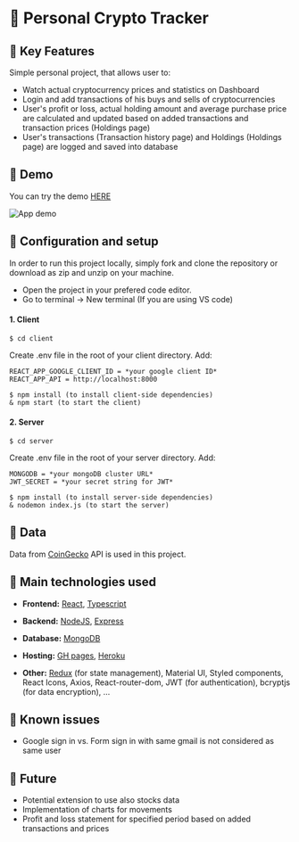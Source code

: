 # 🔎 Personal Crypto Tracker

## 🔸 Key Features

Simple personal project, that allows user to:

- Watch actual cryptocurrency prices and statistics on Dashboard
- Login and add transactions of his buys and sells of cryptocurrencies
- User's profit or loss, actual holding amount and average purchase price are calculated and updated based on added transactions and transaction prices (Holdings page)
- User's transactions (Transaction history page) and Holdings (Holdings page) are logged and saved into database

## 🔸 Demo

You can try the demo [HERE](https://lukasthevicious.github.io/personal-crypto-tracker/)

![App demo](./readMe/cryptoTrackerGIF.gif)

## 🔸 Configuration and setup

In order to run this project locally, simply fork and clone the repository or download as zip and unzip on your machine.

- Open the project in your prefered code editor.
- Go to terminal -> New terminal (If you are using VS code)

#### 1. Client

```
$ cd client
```

Create .env file in the root of your client directory. Add:

```
REACT_APP_GOOGLE_CLIENT_ID = *your google client ID*
REACT_APP_API = http://localhost:8000
```

```
$ npm install (to install client-side dependencies)
& npm start (to start the client)
```

#### 2. Server

```
$ cd server
```

Create .env file in the root of your server directory. Add:

```
MONGODB = *your mongoDB cluster URL*
JWT_SECRET = *your secret string for JWT*
```

```
$ npm install (to install server-side dependencies)
& nodemon index.js (to start the server)
```

## 🔸 Data

Data from [CoinGecko](https://www.coingecko.com/) API is used in this project.

## 🔸 Main technologies used

- <b>Frontend:</b>
  [React](https://reactjs.org/), [Typescript](https://www.typescriptlang.org/)
- <b>Backend:</b>
  [NodeJS](https://nodejs.org/en/), [Express](https://expressjs.com/)
- <b>Database:</b>
  [MongoDB](https://www.mongodb.com/)
- <b>Hosting:</b>
  [GH pages](https://pages.github.com/), [Heroku](https://dashboard.heroku.com/)

- <b>Other:</b>
  [Redux](https://redux.js.org/) (for state management), Material UI, Styled components, React Icons, Axios, React-router-dom, JWT (for authentication), bcryptjs (for data encryption), …

## 🔸 Known issues

- Google sign in vs. Form sign in with same gmail is not considered as same user

## 🔸 Future

- Potential extension to use also stocks data
- Implementation of charts for movements
- Profit and loss statement for specified period based on added transactions and prices
